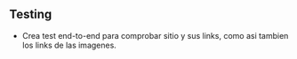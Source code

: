 ## Testing

- Crea test end-to-end para comprobar sitio y sus links, como asi tambien los links de las imagenes.